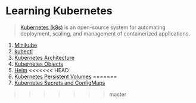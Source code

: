# Learning Kubernetes

> [Kubernetes (k8s)](https://kubernetes.io/docs/concepts/overview/what-is-kubernetes/) is an open-source system for automating deployment, scaling, and management of containerized applications.


1. [Minikube](01-minikube/README.md)
1. [kubectl](02-kubectl/README.md)
1. [Kubernetes Architecture](03-kubernetes-architecture/README.md)
1. [Kubernetes Objects](04-kubernetes-objects/README.md)
1. [Helm](05-helm/README.md)
<<<<<<< HEAD
1. [Kubernetes Persistent Volumes](07-kubernetes-persistent-volumes/README.md)
=======
1. [Kubernetes Secrets and ConfigMaps](06-secrets-and-config-maps/README.md)
>>>>>>> master
